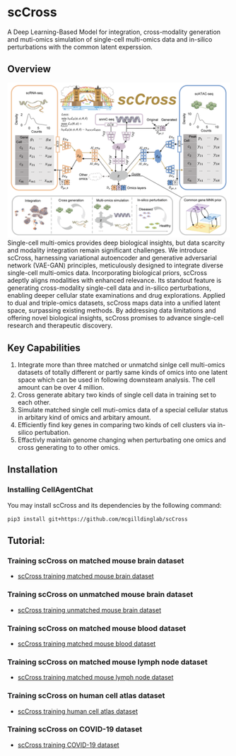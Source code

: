 # scCross
A Deep Learning-Based Model for integration, cross-modality generation and muti-omics simulation of single-cell multi-omics data and in-silico perturbations with the common latent experssion.

## Overview
<img title="Model Overview" alt="Alt text" src="/figures/main.png">
Single-cell multi-omics provides deep biological insights, but data scarcity and modality integration remain significant challenges. We introduce scCross, harnessing variational autoencoder and generative adversarial network (VAE-GAN) principles, meticulously designed to integrate diverse single-cell multi-omics data. Incorporating biological priors, scCross adeptly aligns modalities with enhanced relevance. Its standout feature is generating cross-modality single-cell data and in-silico perturbations, enabling deeper cellular state examinations and drug explorations. Applied to dual and triple-omics datasets, scCross maps data into a unified latent space, surpassing existing methods. By addressing data limitations and offering novel biological insights, scCross promises to advance single-cell research and therapeutic discovery.

## Key Capabilities

1. Integrate more than three matched or unmatchd sinlge cell multi-omics datasets of totally different or partly same kinds of omics into one latent space which can be used in following downsteam analysis. The cell amount can be over 4 million.
2. Cross generate abitary two kinds of single cell data in training set to each other.
3. Simulate matched single cell muti-omics data of a special cellular status in arbitary kind of omics and arbitary amount.
4. Efficiently find key genes in comparing two kinds of cell clusters via in-silico pertubation.
5. Effactivly maintain genome changing when perturbating one omics and cross generating to to other omics.


## Installation


### Installing CellAgentChat

You may install scCross and its dependencies by the following command:

```
pip3 install git+https://github.com/mcgilldinglab/scCross
```

## Tutorial:

### Training scCross on matched mouse brain dataset
* [scCross training matched mouse brain dataset](https://github.com/mcgilldinglab/scCross/blob/main/tutorial/benchmark/training_matched_mouse_brain.ipynb)
### Training scCross on unmatched mouse brain dataset
* [scCross training unmatched mouse brain dataset](https://github.com/mcgilldinglab/scCross/blob/main/tutorial/benchmark/training_unmatched_mouse_brain.ipynb)
### Training scCross on matched mouse blood dataset
* [scCross training matched mouse blood dataset](https://github.com/mcgilldinglab/scCross/blob/main/tutorial/benchmark/training_matched_mouse_blood.ipynb)
### Training scCross on matched mouse lymph node dataset
* [scCross training matched mouse lymph node dataset](https://github.com/mcgilldinglab/scCross/blob/main/tutorial/benchmark/training_matched_mouse_lymnode.ipynb)
### Training scCross on human cell atlas dataset
* [scCross training human cell atlas dataset](https://github.com/mcgilldinglab/scCross/blob/main/tutorial/benchmark/training_human_cell_atlas.ipynb)
### Training scCross on COVID-19 dataset
* [scCross training COVID-19 dataset](https://github.com/mcgilldinglab/scCross/blob/main/tutorial/benchmark/training_COVID-19.ipynb)

